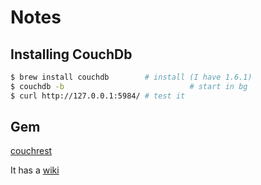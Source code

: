 Notes
=====

Installing CouchDb
------------------

```sh
$ brew install couchdb        # install (I have 1.6.1)
$ couchdb -b 					        # start in bg
$ curl http://127.0.0.1:5984/ # test it
```

Gem
---

[couchrest](https://rubygems.org/gems/couchrest)

It has a [wiki](https://github.com/couchrest/couchrest/wiki)
